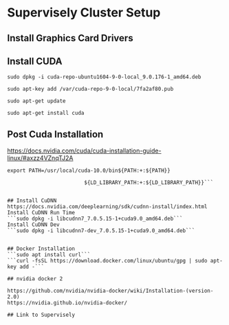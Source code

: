 
# Supervisely Cluster Setup

## Install Graphics Card Drivers


## Install CUDA
```sudo dpkg -i cuda-repo-ubuntu1604-9-0-local_9.0.176-1_amd64.deb```

```sudo apt-key add /var/cuda-repo-9-0-local/7fa2af80.pub```

```sudo apt-get update```

```sudo apt-get install cuda```

## Post Cuda Installation
https://docs.nvidia.com/cuda/cuda-installation-guide-linux/#axzz4VZnqTJ2A

```export PATH=/usr/local/cuda-10.0/bin${PATH:+:${PATH}}```
```export LD_LIBRARY_PATH=/usr/local/cuda-10.0/lib64\
                         ${LD_LIBRARY_PATH:+:${LD_LIBRARY_PATH}}```


## Install CuDNN
https://docs.nvidia.com/deeplearning/sdk/cudnn-install/index.html
Install CuDNN Run Time
```sudo dpkg -i libcudnn7_7.0.5.15-1+cuda9.0_amd64.deb```
Install CuDNN Dev
```sudo dpkg -i libcudnn7-dev_7.0.5.15-1+cuda9.0_amd64.deb```


## Docker Installation
```sudo apt install curl```
```curl -fsSL https://download.docker.com/linux/ubuntu/gpg | sudo apt-key add -```

## nvidia docker 2

https://github.com/nvidia/nvidia-docker/wiki/Installation-(version-2.0)
https://nvidia.github.io/nvidia-docker/

## Link to Supervisely



